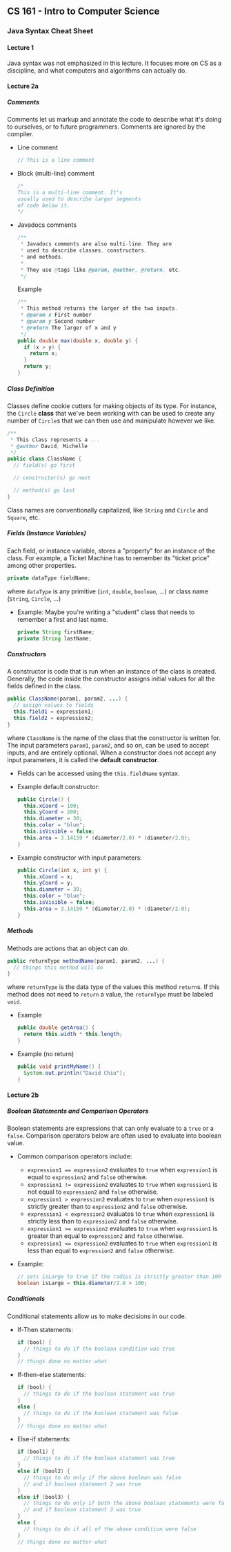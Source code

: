 ## CS 161 - Intro to Computer Science

### Java Syntax Cheat Sheet

#### Lecture 1

Java syntax was not emphasized in this lecture. It focuses more on CS as a discipline, and what computers and algorithms can actually do.

#### Lecture 2a

##### Comments

Comments let us markup and annotate the code to describe what it's doing to ourselves, or to future programmers. Comments are ignored by the compiler.

- Line comment

  ```java
  // This is a line comment
  ```

- Block (multi-line) comment

  ```java
  /*
  This is a multi-line comment. It's
  usually used to describe larger segments
  of code below it.
  */
  ```

- Javadocs comments

  ```java
  /**
   * Javadocs comments are also multi-line. They are
   * used to describe classes, constructors,
   * and methods.
   *
   * They use @tags like @param, @author, @return, etc.
   */
  ```

  Example

  ```java
  /**
   * This method returns the larger of the two inputs.
   * @param x First number
   * @param y Second number
   * @return The larger of x and y
   */
  public double max(double x, double y) {
    if (x > y) {
      return x;
    }
    return y;
  }
  ```

##### Class Definition

Classes define cookie cutters for making objects of its type. For instance, the `Circle` **class** that we've been working with can be used to create any number of `Circle`s that we can then use and manipulate however we like.

```java
/**
 * This class represents a ...
 * @author David, Michelle
 */
public class ClassName {
  // field(s) go first

  // constructor(s) go next

  // method(s) go last
}
```

Class names are conventionally capitalized, like `String` and `Circle` and `Square`, etc.

##### Fields (Instance Variables)

Each field, or instance variable, stores a "property" for an instance of the class. For example, a Ticket Machine has to remember its "ticket price" among other properties.

```java
private dataType fieldName;
```

where `dataType` is any primitive (`int`, `double`, `boolean`, ...) or class name (`String`, `Circle`, ...)

- Example: Maybe you're writing a "student" class that needs to remember a first and last name.

  ```java
  private String firstName;
  private String lastName;
  ```

##### Constructors

A constructor is code that is run when an instance of the class is created. Generally, the code inside the constructor assigns initial values for all the fields defined in the class.

```java
public ClassName(param1, param2, ...) {
  // assign values to fields
  this.field1 = expression1;
  this.field2 = expression2;
}
```

where `ClassName` is the name of the class that the constructor is written for. The input parameters `param1`, `param2`, and so on, can be used to accept inputs, and are entirely optional. When a constructor does not accept any input parameters, it is called the **default constructor**.

- Fields can be accessed using the `this.fieldName` syntax.

- Example default constructor:

  ```java
  public Circle() {
    this.xCoord = 100;
    this.yCoord = 200;
    this.diameter = 30;
    this.color = "blue";
    this.isVisible = false;
    this.area = 3.14159 * (diameter/2.0) * (diameter/2.0);
  }
  ```

- Example constructor with input parameters:
  ```java
  public Circle(int x, int y) {
    this.xCoord = x;
    this.yCoord = y;
    this.diameter = 30;
    this.color = "blue";
    this.isVisible = false;
    this.area = 3.14159 * (diameter/2.0) * (diameter/2.0);
  }
  ```

##### Methods

Methods are actions that an object can _do_.

```java
public returnType methodName(param1, param2, ...) {
  // things this method will do
}
```

where `returnType` is the data type of the values this method `return`s. If this method does not need to `return` a value, the `returnType` must be labeled `void`.

- Example

  ```java
  public double getArea() {
    return this.width * this.length;
  }
  ```

- Example (no return)

  ```java
  public void printMyName() {
    System.out.println("David Chiu");
  }
  ```

#### Lecture 2b

##### Boolean Statements and Comparison Operators

Boolean statements are expressions that can only evaluate to a `true` or a `false`. Comparison operators below are often used to evaluate into boolean value.

- Common comparison operators include:

  - `expression1 == expression2` evaluates to `true` when `expression1` is equal to `expression2` and `false` otherwise.
  - `expression1 != expression2` evaluates to `true` when `expression1` is not equal to `expression2` and `false` otherwise.
  - `expression1 > expression2` evaluates to `true` when `expression1` is strictly greater than to `expression2` and `false` otherwise.
  - `expression1 < expression2` evaluates to `true` when `expression1` is strictly less than to `expression2` and `false` otherwise.
  - `expression1 >= expression2` evaluates to `true` when `expression1` is greater than equal to `expression2` and `false` otherwise.
  - `expression1 <= expression2` evaluates to `true` when `expression1` is less than equal to `expression2` and `false` otherwise.

- Example:
  ```java
  // sets isLarge to true if the radius is strictly greater than 100
  boolean isLarge = this.diameter/2.0 > 100;
  ```

##### Conditionals

Conditional statements allow us to make decisions in our code.

- If-Then statements:

  ```java
  if (bool) {
    // things to do if the boolean condition was true
  }
  // things done no matter what
  ```

- If-then-else statements:

  ```java
  if (bool) {
    // things to do if the boolean statement was true
  }
  else {
    // things to do if the boolean statement was false
  }
  // things done no matter what
  ```

- Else-if statements:
  ```java
  if (bool1) {
    // things to do if the boolean statement was true
  }
  else if (bool2) {
    // things to do only if the above boolean was false
    // and if boolean statement 2 was true
  }
  else if (bool3) {
    // things to do only if both the above boolean statements were false
    // and if boolean statement 3 was true
  }
  else {
    // things to do if all of the above condition were false
  }
  // things done no matter what
  ```
